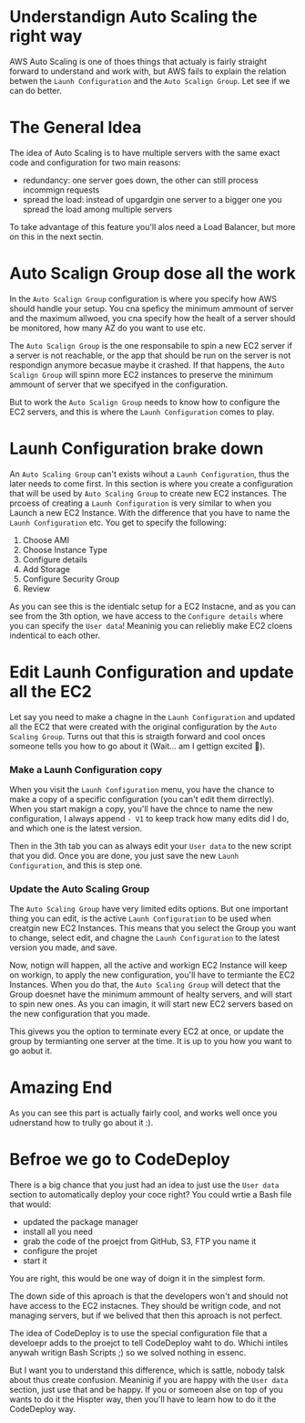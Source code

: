 # Understandign Auto Scaling the right way

AWS Auto Scaling is one of thoes things that actualy is fairly straight forward to understand and work with, but AWS fails to explain the relation betwen the `Launh Configuration` and the `Auto Scalign Group`. Let see if we can do better.

# The General Idea

The idea of Auto Scaling is to have multiple servers with the same exact code and configuration for two main reasons:

- redundancy: one server goes down, the other can still process incommign requests
- spread the load: instead of upgardgin one server to a bigger one you spread the load among multiple servers

To take advantage of this feature you'll alos need a Load Balancer, but more on this in the next sectin.

# Auto Scalign Group dose all the work

In the `Auto Scalign Group` configuration is where you specify how AWS should handle your setup. You cna speficy the minimum ammount of server and the maximum allwoed, you cna specify how the healt of a server should be monitored, how many AZ do you want to use etc.

The `Auto Scalign Group` is the one responsabile to spin a new EC2 server if a server is not reachable, or the app that should be run on the server is not respondign anymore becasue maybe it crashed. If that happens, the `Auto Scalign Group` will spinn more EC2 instances to preserve the minimum ammount of server that we specifyed in the configuration. 

But to work the `Auto Scalign Group` needs to know how to configure the EC2 servers, and this is where the `Launh Configuration` comes to play.

# Launh Configuration brake down

An `Auto Scaling Group` can't exists wihout a `Launh Configuration`, thus the later needs to come first. In this section is where you create a configuration that will be used by `Auto Scaling Group` to create new EC2 instances. The prcoess of creating a `Launh Configuration` is very similar to when you Launch a new EC2 Instance. With the difference that you have to name the `Launh Configuration` etc. You get to specify the following:

1. Choose AMI
1. Choose Instance Type
1. Configure details
1. Add Storage
1. Configure Security Group
1. Review

As you can see this is the identialc setup for a EC2 Instacne, and as you can see from the 3th option, we have access to the `Configure details` where you can specify the `User data`! Meaninig you can reliebliy make EC2 cloens indentical to each other.

# Edit Launh Configuration and update all the EC2

Let say you need to make a chagne in the `Launh Configuration` and updated all the EC2 that were created with the original configuration by the `Auto Scaling Group`. Turns out that this is straigth forward and cool onces someone tells you how to go about it (Wait... am I gettign excited 🤔). 

### Make a Launh Configuration copy

When you visit the `Launh Configuration` menu, you have the chance to make a copy of a specific configuration (you can't edit them dirrectly). When you start makign a copy, you'll have the chnce to name the new configuration, I always append `- V1` to keep track how many edits did I do, and which one is the latest version. 

Then in the 3th tab you can as always edit your `User data` to the new script that you did. Once you are done, you just save the new `Launh Configuration`, and this is step one.

### Update the Auto Scaling Group

The `Auto Scaling Group` have very limited edits options. But one important thing you can edit, is the active `Launh Configuration` to be used when creatgin new EC2 Instances. This means that you select the Group you want to change, select edit, and chagne the `Launh Configuration` to the latest version you made, and save.

Now, notign will happen, all the active and workign EC2 Instance will keep on workign, to apply the new configuration, you'll have to termiante the EC2 Instances. When you do that, the `Auto Scaling Group` will detect that the Group doesnet have the minimum ammount of healty servers, and will start to spin new ones. As you can imagin, it will start new EC2 servers based on the new configuration that you made.

This givews you the option to terminate every EC2 at once, or update the group by termianting one server at the time. It is up to you how you want to go aobut it. 

# Amazing End

As you can see this part is actually fairly cool, and works well once you udnerstand how to trully go about it :).

# Befroe we go to CodeDeploy

There is a big chance that you just had an idea to just use the `User data` section to automatically deploy your coce right? You could wrtie a Bash file that would:

- updated the package manager
- install all you need
- grab the code of the proejct from GitHub, S3, FTP you name it
- configure the projet
- start it 

You are right, this would be one way of doign it in the simplest form.

The down side of this aproach is that the developers won't and should not have access to the EC2 instacnes. They should be writign code, and not managing servers, but if we belived that then this aproach is not perfect.

The idea of CodeDeploy is to use the special configuration file that a develoepr adds to the proejct to tell CodeDeploy waht to do. Whichi intiles anywah writign Bash Scripts ;) so we solved nothing in essenc. 

But I want you to understand this difference, which is sattle, nobody talsk about thus create confusion. Meaninig if you are happy with the `User data` section, just use that and be happy. If you or someoen alse on top of you wants to do it the Hispter way, then you'll have to learn how to do it the CodeDeploy way.
